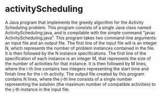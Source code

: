 # activityScheduling
A Java program that implements the greedy algorithm for the Activity Scheduling problem. This program consists of a single Java class named ActivityScheduling.java, and is compilable with the simple command "javac ActivityScheduling.java". This program takes two command-line arguments: an input file and an output file. The first line of the input file will is an integer N, which represents the number of problem instances contained in the file. It is then followed by the N instance specifications. The first line of the specification of each instance is an integer M, that represents the size of the number of activities for that instance. It is then followed by M lines, where the i-th line contains two integers representing the start time and finish time for the i-th activity. The output file created by this program contains N lines, where the j-th line consists of a single number representing the solution (the maximum number of compatible activities) to the j-th instance in the input file.

